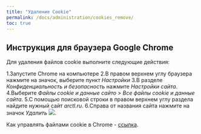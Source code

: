 ```yaml
---
title: "Удаление Cookie"
permalink: /docs/administration/cookies_remove/
toc: true
---
```


## Инструкция для браузера Google Chrome

Для удаления файлов cookie выполните следующие действия:

1.Запустите Chrome на компьютере
2.В правом верхнем углу браузера нажмите на значок, выберите пункт
*Настройки*
3.В разделе *Конфиденциальность и безопасность* нажмите *Настройки сайта*.
4.Выберите *Файлы cookie и данные сайто* > *Все файлы cookie и данные сайта*.
5.С помощью поисковой строки в правом верхнем углу раздела найдите нужный сайт *arctl.ru*.
6.Справа от названия сайта нажмите на значок *Удалить* ![](../../images/delete.png).

Как управлять файлами cookie в Chrome - [ссылка](https://support.google.com/chrome/answer/95647).
